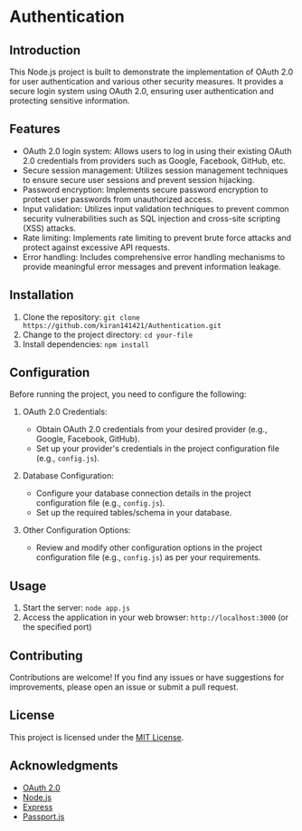 # Authentication

## Introduction
This Node.js project is built to demonstrate the implementation of OAuth 2.0 for user authentication and various other security measures. It provides a secure login system using OAuth 2.0, ensuring user authentication and protecting sensitive information.

## Features
- OAuth 2.0 login system: Allows users to log in using their existing OAuth 2.0 credentials from providers such as Google, Facebook, GitHub, etc.
- Secure session management: Utilizes session management techniques to ensure secure user sessions and prevent session hijacking.
- Password encryption: Implements secure password encryption to protect user passwords from unauthorized access.
- Input validation: Utilizes input validation techniques to prevent common security vulnerabilities such as SQL injection and cross-site scripting (XSS) attacks.
- Rate limiting: Implements rate limiting to prevent brute force attacks and protect against excessive API requests.
- Error handling: Includes comprehensive error handling mechanisms to provide meaningful error messages and prevent information leakage.

## Installation
1. Clone the repository: `git clone https://github.com/kiran141421/Authentication.git`
2. Change to the project directory: `cd your-file`
3. Install dependencies: `npm install`

## Configuration
Before running the project, you need to configure the following:

1. OAuth 2.0 Credentials:
   - Obtain OAuth 2.0 credentials from your desired provider (e.g., Google, Facebook, GitHub).
   - Set up your provider's credentials in the project configuration file (e.g., `config.js`).
   
2. Database Configuration:
   - Configure your database connection details in the project configuration file (e.g., `config.js`).
   - Set up the required tables/schema in your database.

3. Other Configuration Options:
   - Review and modify other configuration options in the project configuration file (e.g., `config.js`) as per your requirements.

## Usage
1. Start the server: `node app.js` 
2. Access the application in your web browser: `http://localhost:3000` (or the specified port)

## Contributing
Contributions are welcome! If you find any issues or have suggestions for improvements, please open an issue or submit a pull request.

## License
This project is licensed under the [MIT License](LICENSE).

## Acknowledgments
- [OAuth 2.0](https://oauth.net/2/)
- [Node.js](https://nodejs.org/)
- [Express](https://expressjs.com/)
- [Passport.js](http://www.passportjs.org/)

